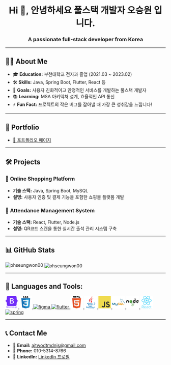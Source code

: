 <h1 align="center">Hi 👋, 안녕하세요 풀스택 개발자 오승원 입니다.</h1>
<h3 align="center">A passionate full-stack developer from Korea</h3>

---

## 👨‍💻 **About Me**  
- 🎓 **Education:** 부천대학교 전자과 졸업 (2021.03 ~ 2023.02)  
- 🛠️ **Skills:** Java, Spring Boot, Flutter, React 등  
- 🎯 **Goals:** 사용자 친화적이고 안정적인 서비스를 개발하는 풀스택 개발자  
- 📚 **Learning:** MSA 아키텍처 설계, 효율적인 API 통신  
- ⚡ **Fun Fact:** 프로젝트의 작은 버그를 잡아낼 때 가장 큰 성취감을 느낍니다!  

---

## 📂 **Portfolio**  
- [📝 포트폴리오 페이지](https://chestnut-blinker-ca6.notion.site/167902bdb12f80828036d3d0221a6414?pvs=4)  

---

## 🛠️ **Projects**  

### 📌 **Online Shopping Platform**  
- **기술 스택:** Java, Spring Boot, MySQL  
- **설명:** 사용자 인증 및 결제 기능을 포함한 쇼핑몰 플랫폼 개발  

### 📌 **Attendance Management System**  
- **기술 스택:** React, Flutter, Node.js  
- **설명:** QR코드 스캔을 통한 실시간 출석 관리 시스템 구축  

---
## 📊 **GitHub Stats**  

<p><img align="left" src="https://github-readme-stats.vercel.app/api/top-langs?username=ohseungwon00&show_icons=true&locale=en&layout=compact" alt="ohseungwon00" /></p>
<p>&nbsp;<img align="center" src="https://github-readme-stats.vercel.app/api?username=ohseungwon00&show_icons=true&locale=en" alt="ohseungwon00" /></p>

---


## 🚀 **Languages and Tools:**  
<p align="left"> 
  <a href="https://getbootstrap.com" target="_blank" rel="noreferrer"> <img src="https://raw.githubusercontent.com/devicons/devicon/master/icons/bootstrap/bootstrap-plain-wordmark.svg" alt="bootstrap" width="40" height="40"/> </a> 
  <a href="https://www.w3schools.com/css/" target="_blank" rel="noreferrer"> <img src="https://raw.githubusercontent.com/devicons/devicon/master/icons/css3/css3-original-wordmark.svg" alt="css3" width="40" height="40"/> </a> 
  <a href="https://www.figma.com/" target="_blank" rel="noreferrer"> <img src="https://www.vectorlogo.zone/logos/figma/figma-icon.svg" alt="figma" width="40" height="40"/> </a> 
  <a href="https://flutter.dev" target="_blank" rel="noreferrer"> <img src="https://www.vectorlogo.zone/logos/flutterio/flutterio-icon.svg" alt="flutter" width="40" height="40"/> </a> 
  <a href="https://www.w3.org/html/" target="_blank" rel="noreferrer"> <img src="https://raw.githubusercontent.com/devicons/devicon/master/icons/html5/html5-original-wordmark.svg" alt="html5" width="40" height="40"/> </a> 
  <a href="https://www.java.com" target="_blank" rel="noreferrer"> <img src="https://raw.githubusercontent.com/devicons/devicon/master/icons/java/java-original.svg" alt="java" width="40" height="40"/> </a> 
  <a href="https://developer.mozilla.org/en-US/docs/Web/JavaScript" target="_blank" rel="noreferrer"> <img src="https://raw.githubusercontent.com/devicons/devicon/master/icons/javascript/javascript-original.svg" alt="javascript" width="40" height="40"/> </a> 
  <a href="https://www.mysql.com/" target="_blank" rel="noreferrer"> <img src="https://raw.githubusercontent.com/devicons/devicon/master/icons/mysql/mysql-original-wordmark.svg" alt="mysql" width="40" height="40"/> </a> 
  <a href="https://nodejs.org" target="_blank" rel="noreferrer"> <img src="https://raw.githubusercontent.com/devicons/devicon/master/icons/nodejs/nodejs-original-wordmark.svg" alt="nodejs" width="40" height="40"/> </a> 
  <a href="https://reactjs.org/" target="_blank" rel="noreferrer"> <img src="https://raw.githubusercontent.com/devicons/devicon/master/icons/react/react-original-wordmark.svg" alt="react" width="40" height="40"/> </a> 
  <a href="https://spring.io/" target="_blank" rel="noreferrer"> <img src="https://www.vectorlogo.zone/logos/springio/springio-icon.svg" alt="spring" width="40" height="40"/> </a> 
</p>

---




## 📞 **Contact Me**  

- 📧 **Email:** [ajtwodtmdnjs@gmail.com](mailto:ajtwodtmdnjs@gmail.com)  
- 📱 **Phone:** 010-5314-8766  
- 💼 **LinkedIn:** [LinkedIn 프로필](https://www.linkedin.com/)  



